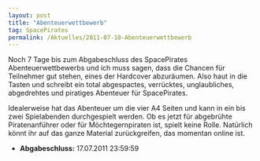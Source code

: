 ```yaml
---
layout: post
title: "Abenteuerwettbewerb"
tag: SpacePirates
permalink: /Aktuelles/2011-07-10-Abenteuerwettbewerb
---
```



Noch 7 Tage bis zum Abgabeschluss des SpacePirates Abenteuerwettbewerbs und ich muss sagen, dass die Chancen für Teilnehmer gut stehen, eines der Hardcover abzuräumen. Also haut in die Tasten und schreibt ein total abgespactes, verrücktes, unglaubliches, abgedrehtes und piratiges Abenteuer für SpacePirates.

Idealerweise hat das Abenteuer um die vier A4 Seiten und kann in ein bis zwei Spielabenden durchgespielt werden. Ob es jetzt für abgebrühte Piratenanführer oder für Möchtegernpiraten ist, spielt keine Rolle. Natürlich könnt ihr auf das ganze Material zurückgreifen, das momentan online ist.

- **Abgabeschluss:** 17.07.2011 23:59:59
